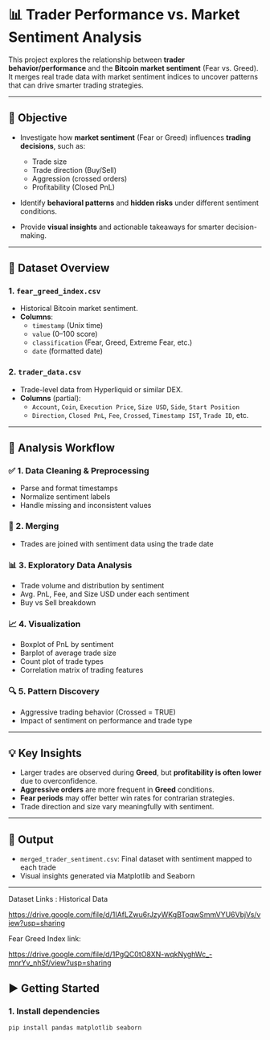 # 📊 Trader Performance vs. Market Sentiment Analysis

This project explores the relationship between **trader behavior/performance** and the **Bitcoin market sentiment** (Fear vs. Greed). It merges real trade data with market sentiment indices to uncover patterns that can drive smarter trading strategies.

---

## 📌 Objective

- Investigate how **market sentiment** (Fear or Greed) influences **trading decisions**, such as:
  - Trade size
  - Trade direction (Buy/Sell)
  - Aggression (crossed orders)
  - Profitability (Closed PnL)

- Identify **behavioral patterns** and **hidden risks** under different sentiment conditions.
- Provide **visual insights** and actionable takeaways for smarter decision-making.

---

## 📁 Dataset Overview

### 1. `fear_greed_index.csv`
- Historical Bitcoin market sentiment.
- **Columns**:
  - `timestamp` (Unix time)
  - `value` (0–100 score)
  - `classification` (Fear, Greed, Extreme Fear, etc.)
  - `date` (formatted date)

### 2. `trader_data.csv`
- Trade-level data from Hyperliquid or similar DEX.
- **Columns** (partial):
  - `Account`, `Coin`, `Execution Price`, `Size USD`, `Side`, `Start Position`
  - `Direction`, `Closed PnL`, `Fee`, `Crossed`, `Timestamp IST`, `Trade ID`, etc.

---

## 🧪 Analysis Workflow

### ✅ 1. Data Cleaning & Preprocessing
- Parse and format timestamps
- Normalize sentiment labels
- Handle missing and inconsistent values

### 🔗 2. Merging
- Trades are joined with sentiment data using the trade date

### 📊 3. Exploratory Data Analysis
- Trade volume and distribution by sentiment
- Avg. PnL, Fee, and Size USD under each sentiment
- Buy vs Sell breakdown

### 📈 4. Visualization
- Boxplot of PnL by sentiment
- Barplot of average trade size
- Count plot of trade types
- Correlation matrix of trading features

### 🔍 5. Pattern Discovery
- Aggressive trading behavior (Crossed = TRUE)
- Impact of sentiment on performance and trade type

---

## 💡 Key Insights

- Larger trades are observed during **Greed**, but **profitability is often lower** due to overconfidence.
- **Aggressive orders** are more frequent in **Greed** conditions.
- **Fear periods** may offer better win rates for contrarian strategies.
- Trade direction and size vary meaningfully with sentiment.

---

## 📁 Output

- `merged_trader_sentiment.csv`: Final dataset with sentiment mapped to each trade
- Visual insights generated via Matplotlib and Seaborn

---
Dataset Links : Historical Data 

https://drive.google.com/file/d/1IAfLZwu6rJzyWKgBToqwSmmVYU6VbjVs/view?usp=sharing

Fear Greed Index link:

https://drive.google.com/file/d/1PgQC0tO8XN-wqkNyghWc_-mnrYv_nhSf/view?usp=sharing


## ▶️ Getting Started

### 1. Install dependencies
```bash
pip install pandas matplotlib seaborn
